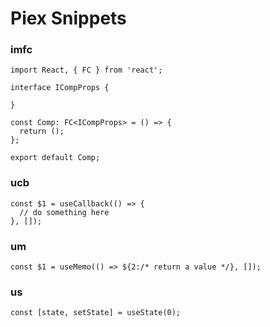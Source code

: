 # Piex Snippets

### imfc

```tsx
import React, { FC } from 'react';

interface ICompProps {

}

const Comp: FC<ICompProps> = () => {
  return ();
};

export default Comp;
```

### ucb

```tsx
const $1 = useCallback(() => {
  // do something here
}, []);
```

### um

```tsx
const $1 = useMemo(() => ${2:/* return a value */}, []);
```

### us

```tsx
const [state, setState] = useState(0);
```

